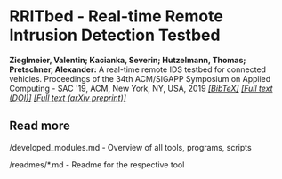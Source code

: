 # RRITbed - Real-time Remote Intrusion Detection Testbed

**Zieglmeier, Valentin; Kacianka, Severin; Hutzelmann, Thomas; Pretschner, Alexander:** A real-time remote IDS testbed for connected vehicles. Proceedings of the 34th ACM/SIGAPP Symposium on Applied Computing - SAC '19, ACM, New York, NY, USA, 2019 *[[BibTeX]](https://mediatum.ub.tum.de/export/1485340/bibtex)* *[[Full text (DOI)]](http://dx.doi.org/10.1145/3297280.3297465)* *[[Full text (arXiv preprint)]](https://arxiv.org/abs/1811.10945)*

## Read more

/developed_modules.md - Overview of all tools, programs, scripts

/readmes/*.md - Readme for the respective tool